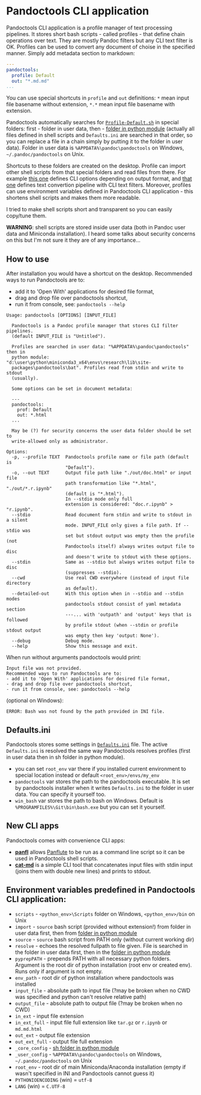 # Pandoctools CLI application

Pandoctools CLI application is a profile manager of text processing pipelines. It stores short bash scripts - called profiles - that define chain operations over text. They are mostly Pandoc filters but any CLI text filter is OK. Profiles can be used to convert any document of choise in the specified manner. Simply add metadata section to markdown:

```yaml
---
pandoctools:
  profile: Default
  out: "*.md.md"
...
```

You can use special shortcuts in `profile` and `out` definitions: `*` mean input file basename without extension, `*.*` mean input file basename with extension.

Pandoctools automatically searches for [`Profile-Default.sh`](../sh/Profile-Default.sh) in special folders: first - folder in user data, then - [folder in python module](../sh) (actually all files defined in shell scripts and `Defaults.ini` are searched in that order, so you can replace a file in a chain simply by putting it to the folder in user data). Folder in user data is `%APPDATA%\pandoc\pandoctools` on Windows, `~/.pandoc/pandoctools` on Unix.

Shortcuts to these folders are created on the desktop. Profile can import other shell scripts from that special folders and read files from there. For example [this one](../sh/Args-Main.sh) defines CLI options depending on output format, and [that one](../sh/Pipe-Main.sh) defines text convertion pipeline with CLI text filters. Moreover, profiles can use environment variables defined in Pandoctools CLI application - this shortens shell scripts and makes them more readable.

I tried to make shell scripts short and transparent so you can easily copy/tune them.

**WARNING**: shell scripts are stored inside user data (both in Pandoc user data and Miniconda installation). I heard some talks about security concerns on this but I'm not sure it they are of any importance...


## How to use

After installation you would have a shortcut on the desktop. Recommended ways to run Pandoctools are to:

- add it to 'Open With' applications for desired file format,
- drag and drop file over pandoctools shortcut,
- run it from console, see: `pandoctools --help`

```
Usage: pandoctools [OPTIONS] [INPUT_FILE]

  Pandoctools is a Pandoc profile manager that stores CLI filter pipelines.
  (default INPUT_FILE is "Untitled").

  Profiles are searched in user data: "%APPDATA%\pandoc\pandoctools" then in
  python module: "d:\user\python\miniconda3_x64\envs\research\lib\site-
  packages\pandoctools\bat". Profiles read from stdin and write to stdout
  (usually).

  Some options can be set in document metadata:

  ---
  pandoctools:
    prof: Default
    out: *.html
  ...

  May be (?) for security concerns the user data folder should be set to
  write-allowed only as administrator.

Options:
  -p, --profile TEXT  Pandoctools profile name or file path (default is
                      "Default").
  -o, --out TEXT      Output file path like "./out/doc.html" or input file
                      path transformation like "*.html", "./out/*.r.ipynb"
                      (default is "*.html").
                      In --stdio mode only full
                      extension is considered: "doc.r.ipynb" > "r.ipynb".
  --stdio             Read document form stdin and write to stdout in a silent
                      mode. INPUT_FILE only gives a file path. If --stdio was
                      set but stdout output was empty then the profile (not
                      Pandoctools itself) always writes output file to disc
                      and doesn't write to stdout with these options.
  --stdin             Same as --stdio but always writes output file to disc
                      (suppresses --stdio).
  --cwd               Use real CWD everywhere (instead of input file directory
                      as default).
  --detailed-out      With this option when in --stdio and --stdin modes
                      pandoctools stdout consist of yaml metadata section
                      ---... with 'outpath' and 'output' keys that is followed
                      by profile stdout (when --stdin or profile stdout output
                      was empty then key 'output: None').
  --debug             Debug mode.
  --help              Show this message and exit.

```
When run without arguments pandoctools would print:

```
Input file was not provided. 
Recommended ways to run Pandoctools are to:
- add it to 'Open With' applications for desired file format,
- drag and drop file over pandoctools shortcut,
- run it from console, see: pandoctools --help
```
(optional on Windows):
```
ERROR: Bash was not found by the path provided in INI file.
```


## Defaults.ini

Pandoctools stores some settings in [`Defaults.ini`](../sh/Defaults.ini) file. The active `Defaults.ini` is resolved the same way Pandoctools resolves profiles (first in user data then in sh folder in python module).

* you can set `root_env` var there if you installed current environment to special location instead or default `<root_env>/envs/my_env`
* `pandoctools` var stores the path to the pandoctools executable. It is set by pandoctools installer when it writes `Defaults.ini` to the folder in user data. You can specify it yourself too.
* `win_bash` var stores the path to bash on Windows. Default is `%PROGRAMFILES%\Git\bin\bash.exe` but you can set it yourself.


## New CLI apps

Pandoctools comes with convenience CLI apps:

* [**panfl**](https://github.com/kiwi0fruit/pandoctools/tree/master/pandoctools/panfl) allows [Panflute](https://github.com/sergiocorreia/panflute) to be run as a command line script so it can be used in Pandoctools shell scripts.
* [**cat-md**](https://github.com/kiwi0fruit/pandoctools/tree/master/pandoctools/cat_md) is a simple CLI tool that concatenates input files with stdin input (joins them with double new lines) and prints to stdout.


## Environment variables predefined in Pandoctools CLI application:

* `scripts` - `<python_env>\Scripts` folder on Windows, `<python_env>/bin` on Unix
* `import` - `source` bash script (provided without extension!) from folder in user data first, then from [folder in python module](../sh)
* `source` - `source` bash script from PATH only (without current working dir)
* `resolve` - echoes the resolved fullpath to file given. File is searched in the folder in user data first, then in the [folder in python module](../sh)
* `pyprepPATH` - prepends PATH with all necessary python folders. Argument is the root dir of python installation (root env or created env). Runs only if argument is not empty.
* `env_path` - root dir of python installation where pandoctools was installed
* `input_file` - absolute path to input file (?may be broken when no CWD was specified and python can't resolve relative path)
* `output_file` - absolute path to output file (?may be broken when no CWD)
* `in_ext` - input file extension
* `in_ext_full` - input file full extension like `tar.gz` or `r.ipynb` or `md.md.html`
* `out_ext` - output file extension
* `out_ext_full` - output file full extension
* `_core_config` - [sh folder in python module](../sh)
* `_user_config` - `%APPDATA%\pandoc\pandoctools` on Windows, `~/.pandoc/pandoctools` on Unix
* `root_env` - root dir of main Miniconda/Anaconda installation (empty if wasn't specified in INI and Pandoctools cannot guess it)
* `PYTHONIOENCODING` (win) = `utf-8`
* `LANG` (win) = `C.UTF-8`
